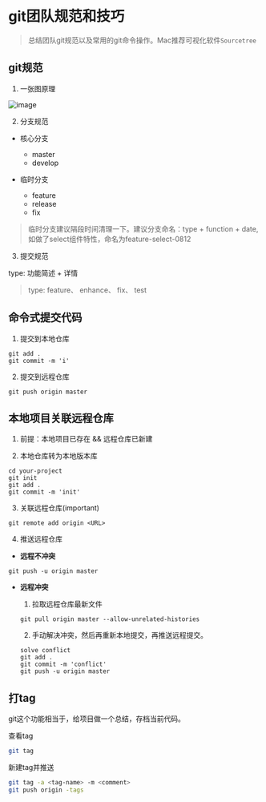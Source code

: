 # git团队规范和技巧

> 总结团队git规范以及常用的git命令操作。Mac推荐可视化软件`Sourcetree`

## git规范

1. 一张图原理

![image](https://user-images.githubusercontent.com/6310131/43519854-8b1ed5c4-95c3-11e8-931f-2754963333d2.png)

2. 分支规范

  * 核心分支

    + master
    + develop

  * 临时分支

    + feature
    + release
    + fix

> 临时分支建议隔段时间清理一下。建议分支命名：type + function + date, 如做了select组件特性，命名为feature-select-0812

3. 提交规范

type: 功能简述 + 详情

 > type: feature、 enhance、 fix、 test

## 命令式提交代码

1. 提交到本地仓库

``` shell
git add .
git commit -m 'i'
```

2. 提交到远程仓库

``` shell
git push origin master
```

## 本地项目关联远程仓库

1. 前提：本地项目已存在  && 远程仓库已新建

2. 本地仓库转为本地版本库

``` shell
cd your-project
git init
git add .
git commit -m 'init'
```

3. 关联远程仓库(important)

``` shell
git remote add origin <URL>
```

4. 推送远程仓库

  * **远程不冲突**

  ``` shell
  git push -u origin master
  ```

  * **远程冲突**
     1. 拉取远程仓库最新文件

     ``` shell
     git pull origin master --allow-unrelated-histories
     ```

     2. 手动解决冲突，然后再重新本地提交，再推送远程提交。

     ``` shell
     solve conflict
     git add .
     git commit -m 'conflict'
     git push -u origin master
     ```

## 打tag

git这个功能相当于，给项目做一个总结，存档当前代码。

查看tag

``` bash
git tag
```

新建tag并推送

``` bash
git tag -a <tag-name> -m <comment>
git push origin -tags
```
